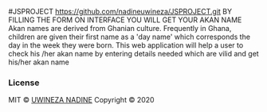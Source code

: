 #JSPROJECT
https://github.com/nadineuwineza/JSPROJECT.git
BY FILLING THE FORM ON INTERFACE YOU WILL GET YOUR AKAN NAME 
Akan names are derived from Ghanian culture. Frequently in Ghana, 
children are given their first name as a 'day name' which corresponds 
the day in the week they were born.
This web application will help a user to check his /her akan name 
by entering details needed which are vilid and get his/her akan name
### License
MIT © [UWINEZA NADINE](https://github.com/nadineuwineza/JSPROJECT.git)
Copyright © 2020